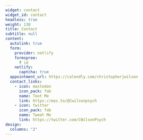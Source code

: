 ```yaml
---
widget: contact
widget_id: contact
headless: true
weight: 130
title: Contact
subtitle: null
content:
  autolink: true
  form:
    provider: netlify
    formspree:
      ? id
    netlify:
      captcha: true
  appointment_url: https://calendly.com/christopherjwilson
  contact_links:
    - icon: mastodon
      icon_pack: fab
      name: Toot Me
      link: https://mas.to/@Cwilsonpsych
    - icon: twitter
      icon_pack: fab
      name: Tweet Me
      link: https://twitter.com/CWilsonPsych
design:
  columns: "2"
---
```


